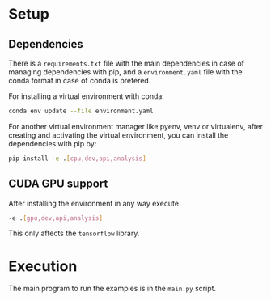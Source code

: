 # Setup

## Dependencies

There is a `requirements.txt` file with the main dependencies in case of managing dependencies with pip,
and a `environment.yaml` file with the conda format in case of conda is prefered.

For installing a virtual environment with conda:

```bash
conda env update --file environment.yaml
```

For another virtual environment manager like pyenv, venv or virtualenv, after creating and activating
the virtual environment, you can install the dependencies with pip by:

```bash
pip install -e .[cpu,dev,api,analysis]
```

## CUDA GPU support

After installing the environment in any way execute

```bash
-e .[gpu,dev,api,analysis]
```

This only affects the `tensorflow` library.

# Execution

The main program to run the examples is in the `main.py` script.